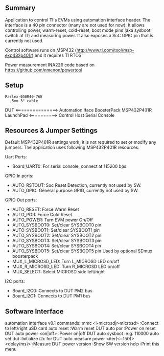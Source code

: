 ## Summary

Application to control TI's EVMs using automation interface header.
The interface is a 40 pin connector (many are not used for now).
It allows controlling power, warm-reset, cold-reset, boot mode pins
(aka sysboot switch at TI) and measuring power. It also exposes a
SoC GPIO pin that is currently not used.

Control software runs on MSP432 (http://www.ti.com/tool/msp-exp432p401r)
and it requires TI RTOS.

Power measurement INA226 code based on https://github.com/nmenon/powertool

## Setup

    Parlex-050R40-76B                               
      .5mm 3" cable              
 DUT <===============> Automation Iface BoosterPack 
                           MSP432P401R LaunchPad <==========> Control Host
                                                    Serial
                                                    Console
  

## Resources & Jumper Settings
Default MSP432P401R settings work, it is not required to set or modify any jumpers.
The application uses following MSP432P401R resources:

Uart Ports:
* Board_UART0: For serial console, connect at 115200 bps

GPIO In ports:
* AUTO_RSTOUT: Soc Reset Detection, currently not used by SW.
* AUTO_GPIO:   General purpose GPIO, currently not used by SW.

GPIO Out ports:
* AUTO_RESET: Force Warm Reset
* AUTO_POR:   Force Cold Reset
* AUTO_POWER: Turn EVM power On/Off 
* AUTO_SYSBOOT0: Set/clear SYSBOOT0 pin
* AUTO_SYSBOOT1: Set/clear SYSBOOT1 pin
* AUTO_SYSBOOT2: Set/clear SYSBOOT2 pin
* AUTO_SYSBOOT3: Set/clear SYSBOOT3 pin
* AUTO_SYSBOOT4: Set/clear SYSBOOT4 pin
* AUTO_SYSBOOT5: Set/clear SYSBOOT5 pin
 Used by optional SDmux boosterpack
 * MUX_L_MICROSD_LED: Turn L_MICROSD LED on/off
 * MUX_R_MICROSD_LED: Turn R_MICROSD LED on/off
 * MUX_SELECT: Select MICROSD side left/right

I2C ports:
* Board_I2C0: Connects to DUT PM2 bus
* Board_I2C1: Connects to DUT PM1 bus

## Software Interface
automation interface v0.1 commands:
 mmc <l-microsd|r-microsd>                      :Connect to left/right uSD card
 auto reset                                     :Warm reset DUT
 auto por                                       :Power on reset DUT
 auto power <on|off>                            :Power on|off DUT
 auto sysboot <setting>                         :e.g. 110000
 auto set dut <DUT type>                        :Initialize i2c for DUT
 auto measure power <iter(<=150)> <delay(ms)>   :Measure DUT power
 version                                        :Show SW version
 help                                           :Print this menu

